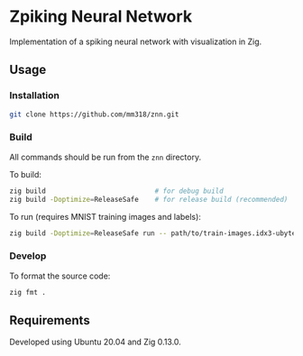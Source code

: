 # Zpiking Neural Network

Implementation of a spiking neural network with visualization in Zig.


## Usage

### Installation
```bash
git clone https://github.com/mm318/znn.git
```

### Build
All commands should be run from the `znn` directory.

To build:
```bash
zig build                           # for debug build
zig build -Doptimize=ReleaseSafe    # for release build (recommended)
```

To run (requires MNIST training images and labels):
```bash
zig build -Doptimize=ReleaseSafe run -- path/to/train-images.idx3-ubyte path/to/train-labels.idx1-ubyte
```

### Develop

To format the source code:
```bash
zig fmt .
```


## Requirements

Developed using Ubuntu 20.04 and Zig 0.13.0.
